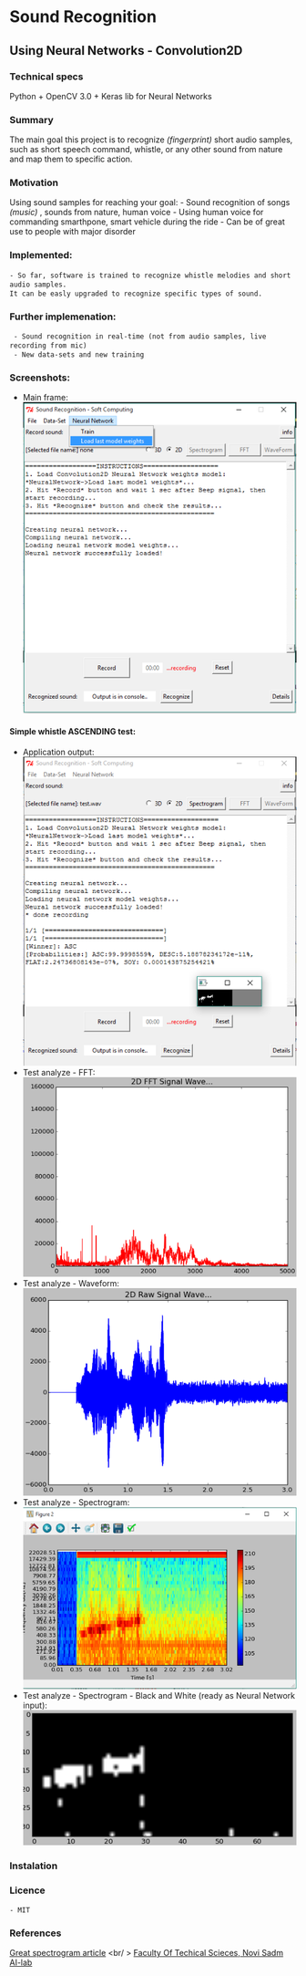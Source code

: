 # Sound Recognition
## Using Neural Networks - Convolution2D

### Technical specs
Python + OpenCV 3.0 + Keras lib for Neural Networks

### Summary
The main goal this project is to recognize *(fingerprint)* short audio samples, such as short speech command, whistle, 
or any other sound from nature and map them to specific action.

### Motivation

Using sound samples for reaching your goal:
    - Sound recognition of songs *(music)* , sounds from nature, human voice
    - Using human voice for commanding smarthpone, smart vehicle during the ride
    - Can be of great use to people with major disorder

### Implemented:
    - So far, software is trained to recognize whistle melodies and short audio samples. 
    It can be easly upgraded to recognize specific types of sound.

### Further implemenation:
     - Sound recognition in real-time (not from audio samples, live recording from mic)
     - New data-sets and new training

### Screenshots:
- Main frame: <br />
 ![Alt text](/images/screenshots/mainframe.png?raw=true "Sound Recognition - GUI")

#### Simple whistle ASCENDING test:
- Application output: <br />
![Simple whistle ASC test](/images/screenshots/ascending_whistle_test.png?raw=true "Simple whistle ASC test")
- Test analyze - FFT: <br />
![Simple whistle test analyte - FFT](/images/screenshots/ascending_whistle_fft.png?raw=true "Simple whistle test analyte - FFT")
- Test analyze - Waveform: <br />
![Test analyze - Waveform](/images/screenshots/ascending_whistle_waveform.png?raw=true "Test analyze - Waveform")
- Test analyze - Spectrogram: <br />
![Simple whistle test analyte - Spectrogram](/images/screenshots/ascending_whistle_spectrogram.png?raw=true "Simple whistle test analyte - Spectrogram")
- Test analyze - Spectrogram - Black and White (ready as Neural Network input): <br />
![Simple whistle test analyte - Spectrogram BW ANN ready input](/images/screenshots/ascending_whistle_spectrogram_bw.png?raw=true "Simple whistle test analyte - Spectrogram BW ANN ready input")

### Instalation

### Licence
    - MIT

### References
[Great spectrogram article](http://www.frank-zalkow.de/en/code-snippets/create-audio-spectrograms-with-python.html) <br/ >
[Faculty Of Techical Scieces, Novi Sadm AI-lab](https://github.com/ftn-ai-lab/sc-2015)
